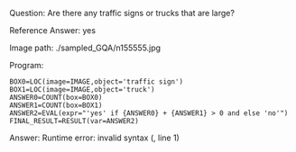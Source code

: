 Question: Are there any traffic signs or trucks that are large?

Reference Answer: yes

Image path: ./sampled_GQA/n155555.jpg

Program:

```
BOX0=LOC(image=IMAGE,object='traffic sign')
BOX1=LOC(image=IMAGE,object='truck')
ANSWER0=COUNT(box=BOX0)
ANSWER1=COUNT(box=BOX1)
ANSWER2=EVAL(expr="'yes' if {ANSWER0} + {ANSWER1} > 0 and else 'no'")
FINAL_RESULT=RESULT(var=ANSWER2)
```
Answer: Runtime error: invalid syntax (<string>, line 1)

